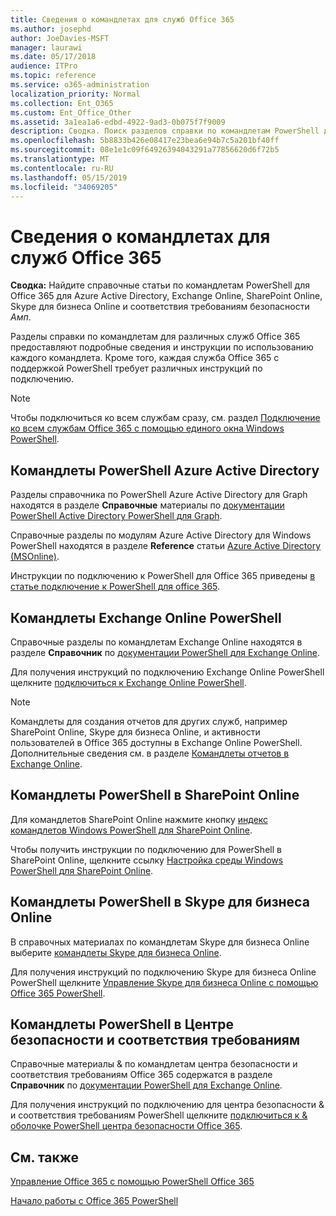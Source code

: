 ```yaml
---
title: Сведения о командлетах для служб Office 365
ms.author: josephd
author: JoeDavies-MSFT
manager: laurawi
ms.date: 05/17/2018
audience: ITPro
ms.topic: reference
ms.service: o365-administration
localization_priority: Normal
ms.collection: Ent_O365
ms.custom: Ent_Office_Other
ms.assetid: 3a1ea1a6-edbd-4922-9ad3-0b075f7f9009
description: Сводка. Поиск разделов справки по командлетам PowerShell для Office 365 для Azure Active Directory, Exchange Online, SharePoint Online, Skype для бизнеса Online и соответствия требованиям безопасности _Амп_.
ms.openlocfilehash: 5b8833b426e08417e23bea6e94b7c5a201bf40ff
ms.sourcegitcommit: 08e1e1c09f64926394043291a77856620d6f72b5
ms.translationtype: MT
ms.contentlocale: ru-RU
ms.lasthandoff: 05/15/2019
ms.locfileid: "34069205"
---
```

# <a name="cmdlet-references-for-office-365-services"></a>Сведения о командлетах для служб Office 365

 **Сводка:** Найдите справочные статьи по командлетам PowerShell для Office 365 для Azure Active Directory, Exchange Online, SharePoint Online, Skype для бизнеса Online и соответствия требованиям безопасности _Амп_.
  
Разделы справки по командлетам для различных служб Office 365 предоставляют подробные сведения и инструкции по использованию каждого командлета. Кроме того, каждая служба Office 365 с поддержкой PowerShell требует различных инструкций по подключению.
  
> [!NOTE]
> Чтобы подключиться ко всем службам сразу, см. раздел [Подключение ко всем службам Office 365 с помощью единого окна Windows PowerShell](connect-to-all-office-365-services-in-a-single-windows-powershell-window.md). 
  
## <a name="azure-active-directory-powershell-cmdlets"></a>Командлеты PowerShell Azure Active Directory

Разделы справочника по PowerShell Azure Active Directory для Graph находятся в разделе **Справочные** материалы по [документации PowerShell Active Directory PowerShell для Graph](https://docs.microsoft.com/powershell/azure/active-directory/install-adv2?view=azureadps-2.0).

Справочные разделы по модулям Azure Active Directory для Windows PowerShell находятся в разделе **Reference** статьи [Azure Active Directory (MSOnline)](https://docs.microsoft.com/powershell/azure/active-directory/overview?view=azureadps-1.0).

Инструкции по подключению к PowerShell для Office 365 приведены [в статье подключение к PowerShell для office 365](connect-to-office-365-powershell.md).
  
## <a name="exchange-online-powershell-cmdlets"></a>Командлеты Exchange Online PowerShell

Справочные разделы по командлетам Exchange Online находятся в разделе **Справочник** по [документации PowerShell для Exchange Online](https://docs.microsoft.com/powershell/exchange/exchange-online/exchange-online-powershell?view=exchange-ps).
  
Для получения инструкций по подключению Exchange Online PowerShell щелкните [подключиться к Exchange Online PowerShell](https://go.microsoft.com/fwlink/p/?LinkId=396554).
  
> [!NOTE]
> Командлеты для создания отчетов для других служб, например SharePoint Online, Skype для бизнеса Online, и активности пользователей в Office 365 доступны в Exchange Online PowerShell. Дополнительные сведения см. в разделе [Командлеты отчетов в Exchange Online](https://go.microsoft.com/fwlink/p/?LinkId=691595). 
  
## <a name="sharepoint-online-powershell-cmdlets"></a>Командлеты PowerShell в SharePoint Online

Для командлетов SharePoint Online нажмите кнопку [индекс командлетов Windows PowerShell для SharePoint Online](https://go.microsoft.com/fwlink/p/?LinkId=691476).
  
Чтобы получить инструкции по подключению для PowerShell в SharePoint Online, щелкните ссылку [Настройка среды Windows PowerShell для SharePoint Online](https://go.microsoft.com/fwlink/p/?LinkId=691603).
  
## <a name="skype-for-business-online-powershell-cmdlets"></a>Командлеты PowerShell в Skype для бизнеса Online

В справочных материалах по командлетам Skype для бизнеса Online выберите [командлеты Skype для бизнеса Online](https://technet.microsoft.com/library/mt228132.aspx).
  
Для получения инструкций по подключению Skype для бизнеса Online PowerShell щелкните [Управление Skype для бизнеса Online с помощью Office 365 PowerShell](manage-skype-for-business-online-with-office-365-powershell.md).

## <a name="security-amp-compliance-center-powershell-cmdlets"></a>Командлеты PowerShell в Центре безопасности и соответствия требованиям

Справочные материалы &amp; по командлетам центра безопасности и соответствия требованиям Office 365 содержатся в разделе **Справочник** по [документации PowerShell для Exchange Online](https://docs.microsoft.com/powershell/exchange/exchange-online/exchange-online-powershell?view=exchange-ps).
  
Для получения инструкций по подключению для центра безопасности &amp; и соответствия требованиям PowerShell щелкните [подключиться к &amp; оболочке PowerShell центра безопасности Office 365](https://docs.microsoft.com/powershell/exchange/office-365-scc/connect-to-scc-powershell/connect-to-scc-powershell?view=exchange-ps).


  
## <a name="see-also"></a>См. также

[Управление Office 365 с помощью PowerShell Office 365](manage-office-365-with-office-365-powershell.md)
  
[Начало работы с Office 365 PowerShell](getting-started-with-office-365-powershell.md)

